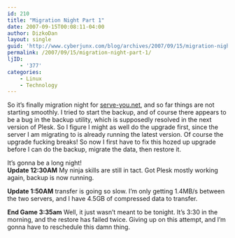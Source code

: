 ```yaml
---
id: 210
title: "Migration Night Part 1"
date: 2007-09-15T00:08:11-04:00
author: DizkoDan
layout: single
guid: 'http://www.cyberjunx.com/blog/archives/2007/09/15/migration-night-part-1/'
permalink: /2007/09/15/migration-night-part-1/
ljID:
    - '377'
categories:
    - Linux
    - Technology
---
```


So it’s finally migration night for [serve-you.net](http://www.serve-you.net), and so far things are not starting smoothly. I tried to start the backup, and of course there appears to be a bug in the backup utility, which is supposedly resolved in the next version of Plesk. So I figure I might as well do the upgrade first, since the server I am migrating to is already running the latest version. Of course the upgrade fucking breaks! So now I first have to fix this hozed up upgrade before I can do the backup, migrate the data, then restore it.

It’s gonna be a long night!  
 **Update 12:30AM** My ninja skills are still in tact. Got Plesk mostly working again, backup is now running.

**Update 1:50AM** transfer is going so slow. I’m only getting 1.4MB/s between the two servers, and I have 4.5GB of compressed data to transfer.

**End Game 3:35am** Well, it just wasn’t meant to be tonight. It’s 3:30 in the morning, and the restore has failed twice. Giving up on this attempt, and I’m gonna have to reschedule this damn thing.